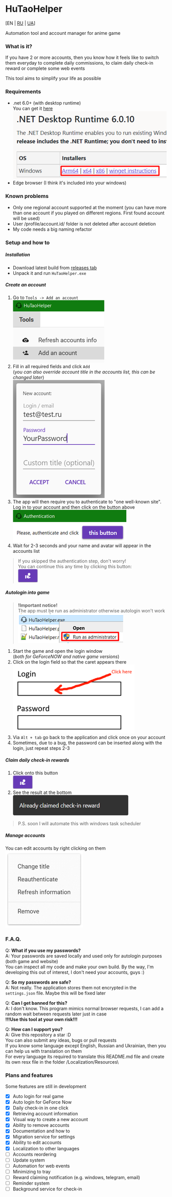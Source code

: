 # HuTaoHelper
[EN | [RU](README.ru.md) | [UA](README.ua.md)]

Automation tool and account manager for anime game

### What is it?
If you have 2 or more accounts, then you know how it
feels like to switch them everyday to complete
daily commissions, to claim daily check-in reward or
complete some web events

This tool aims to simplify your life as possible

### Requirements
- .net 6.0+ (with desktop runtime)\
You can get it [here](https://dotnet.microsoft.com/en-us/download/dotnet/6.0)\
![preview](Images/en/Runtime.png)
- Edge browser (I think it's included into your windows)

### Known problems
- Only one regional account supported at the moment 
(you can have more than one account if you played on
different regions. First found account will be used)
- User /profile/account.id/ folder is not deleted 
after account deletion
- My code needs a big naming refactor

### Setup and how to
##### Installation
- Download latest build from [releases tab](https://github.com/Mishin870/HuTaoHelper/releases)
- Unpack it and run `HuTaoHelper.exe`

##### Create an account
1. Go to `Tools -> Add an account`\
![preview](Images/en/CreateAccount1.png)
2. Fill in all required fields and click `Add`\
(_you can also override account title in the
accounts list, this can be changed later_)\
![preview](Images/en/CreateAccount2.png)
3. The app will then require you to authenticate
to "one well-known site". Log in to your account
and then click on the button above\
![preview](Images/en/CreateAccount3.png)
4. Wait for 2-3 seconds and your name and avatar
will appear in the accounts list
> If you skipped the authentication step,
> don't worry!\
> You can continue this any time by clicking
> this button:\
> ![preview](Images/en/CreateAccount4.png)

##### Autologin into game
> **!Important notice!**\
> The app must be run as administrator
> otherwise autologin won't work\
> ![preview](Images/en/RunAsAdministrator.png)

1. Start the game and open the login window\
(_both for GeForceNOW and native game versions_)
2. Click on the login field so that the
caret appears there\
![preview](Images/en/Autologin1.png)
3. Via `Alt + tab` go back to the application
and click once on your account
4. Sometimes, due to a bug, the password can
be inserted along with the login,
just repeat steps 2-3

##### Claim daily check-in rewards
1. Click onto this button\
   ![preview](Images/en/CreateAccount4.png)
2. See the result at the bottom\
   ![preview](Images/en/DailyCheckIn1.png)

> P.S. soon I will automate this with
> windows task scheduler

##### Manage accounts
You can edit accounts by right clicking on them\
![preview](Images/en/ManageAccounts1.png)

### F.A.Q.
Q: **What if you use my passwords?**\
A: Your passwords are saved locally and used only
for autologin purposes (both game and website)\
You can inspect all my code and make your own build.
By the way, I'm developing this out of interest,
I don't need your accounts, guys :)

Q: **So my passwords are safe?**\
A: Not really. The application stores them
not encrypted in the `settings.json` file. Maybe
this will be fixed later

Q: **Can I get banned for this?**\
A: I don't know. This program mimics normal
browser requests, I can add a random wait between
requests later just in case\
**!!!Use this tool at your own risk!!!**

Q: **How can I support you?**\
A: Give this repository a star :D\
You can also submit any ideas, bugs or pull
requests\
If you know some language except English,
Russian and Ukrainian, then you can help us
with translation on them\
For every language its required to translate this
README.md file and create its own resx file in the
folder /Localization/Resources\

### Plans and features
Some features are still in development
- [X] Auto login for real game
- [X] Auto login for GeForce Now
- [X] Daily check-in in one click
- [X] Retrieving account information
- [X] Visual way to create a new account
- [X] Ability to remove accounts
- [X] Documentation and how to
- [X] Migration service for settings
- [X] Ability to edit accounts
- [X] Localization to other languages
- [ ] Accounts reordering
- [ ] Update system
- [ ] Automation for web events
- [ ] Minimizing to tray
- [ ] Reward claiming notification (e.g. windows,
telegram, email)
- [ ] Reminder system
- [ ] Background service for check-in
